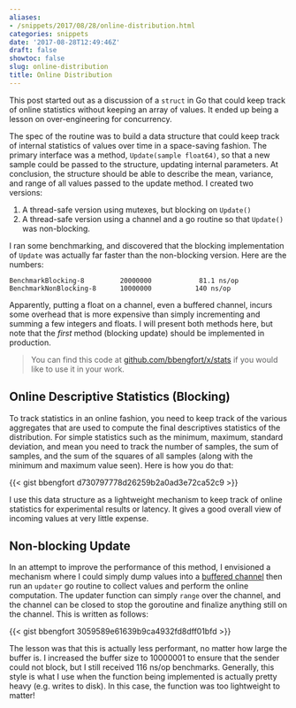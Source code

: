 ```yaml
---
aliases:
- /snippets/2017/08/28/online-distribution.html
categories: snippets
date: '2017-08-28T12:49:46Z'
draft: false
showtoc: false
slug: online-distribution
title: Online Distribution
---
```


This post started out as a discussion of a `struct` in Go that could keep track of online statistics without keeping an array of values. It ended up being a lesson on over-engineering for concurrency.

The spec of the routine was to build a data structure that could keep track of internal statistics of values over time in a space-saving fashion. The primary interface was a method, `Update(sample float64)`, so that a new sample could be passed to the structure, updating internal parameters. At conclusion, the structure should be able to describe the mean, variance, and range of all values passed to the update method. I created two versions:

1. A thread-safe version using mutexes, but blocking on `Update()`
2. A thread-safe version using a channel and a go routine so that `Update()` was non-blocking.

I ran some benchmarking, and discovered that the blocking implementation of `Update` was actually far faster than the non-blocking version. Here are the numbers:

```
BenchmarkBlocking-8      	20000000            81.1 ns/op
BenchmarkNonBlocking-8   	10000000	       140 ns/op
```

Apparently, putting a float on a channel, even a buffered channel, incurs some overhead that is more expensive than simply incrementing and summing a few integers and floats. I will present both methods here, but note that the _first_ method (blocking update) should be implemented in production.

> You can find this code at [github.com/bbengfort/x/stats](https://godoc.org/github.com/bbengfort/x/stats) if you would like to use it in your work.

## Online Descriptive Statistics (Blocking)

To track statistics in an online fashion, you need to keep track of the various aggregates that are used to compute the final descriptives statistics of the distribution. For simple statistics such as the minimum, maximum, standard deviation, and mean you need to track the number of samples, the sum of samples, and the sum of the squares of all samples (along with the minimum and maximum value seen). Here is how you do that:

{{< gist bbengfort d730797778d26259b2a0ad3e72ca52c9 >}}

I use this data structure as a lightweight mechanism to keep track of online statistics for experimental results or latency. It gives a good overall view of incoming values at very little expense.

## Non-blocking Update

In an attempt to improve the performance of this method, I envisioned a mechanism where I could simply dump values into a [buffered channel](https://tour.golang.org/concurrency/3) then run an `updater` go routine to collect values and perform the online computation. The updater function can simply `range` over the channel, and the channel can be closed to stop the goroutine and finalize anything still on the channel. This is written as follows:

{{< gist bbengfort 3059589e61639b9ca4932fd8dff01bfd >}}

The lesson was that this is actually less performant, no matter how large the buffer is. I increased the buffer size to 10000001 to ensure that the sender could not block, but I still received 116 ns/op benchmarks. Generally, this style is what I use when the function being implemented is actually pretty heavy (e.g. writes to disk). In this case, the function was too lightweight to matter!
